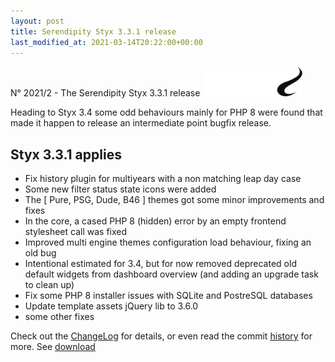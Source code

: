 ```yaml
---
layout: post
title: Serendipity Styx 3.3.1 release
last_modified_at: 2021-03-14T20:22:00+00:00
---
```


N° 2021/2 - The Serendipity Styx 3.3.1 release <img class="php8" src="/i/b/logo_php8.svg" alt="php8" width="160" height="48">

Heading to Styx 3.4 some odd behaviours mainly for PHP 8 were found that made it happen to release an intermediate point bugfix release.

## Styx 3.3.1 applies

  - Fix history plugin for multiyears with a non matching leap day case
  - Some new filter status state icons were added
  - The [ Pure, PSG, Dude, B46 ] themes got some minor improvements and fixes
  - In the core, a cased PHP 8 (hidden) error by an empty frontend stylesheet call was fixed
  - Improved multi engine themes configuration load behaviour, fixing an old bug
  - Intentional estimated for 3.4, but for now removed deprecated old default widgets from dashboard overview (and adding an upgrade task to clean up)
  - Fix some PHP 8 installer issues with SQLite and PostreSQL databases
  - Update template assets jQuery lib to 3.6.0
  - some other fixes

Check out the [ChangeLog](https://github.com/ophian/styx/blob/3.3.1/docs/NEWS) for details, or even read the commit [history](https://github.com/ophian/styx/commits/3.3.1) for more. See [download](https://github.com/ophian/styx/releases/tag/3.3.1)
